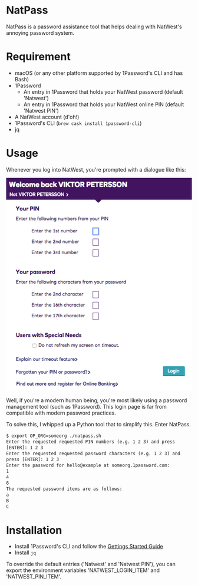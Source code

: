 # NatPass
NatPass is a password assistance tool that helps dealing with NatWest's annoying password system.

# Requirement

* macOS (or any other platform supported by 1Password's CLI and has Bash)
* 1Password 
  * An entry in 1Password that holds your NatWest password (default 'Natwest')
  * An entry in 1Password that holds your NatWest online PIN (default 'Natwest PIN')
* A NatWest account (d'oh!)
* 1Password's CLI (`brew cask install 1password-cli`)
* jq

# Usage

Whenever you log into NatWest, you're prompted with a dialogue like this:

![Netwest Login](img/natwest_prompt.png)

Well, if you're a modern human being, you're most likely using a password management tool (such as 1Password). This login page is far from compatible with modern password practices.

To solve this, I whipped up a Python tool that to simplify this. Enter NatPass.

```
$ export OP_ORG=someorg ./natpass.sh 
Enter the requested requested PIN numbers (e.g. 1 2 3) and press [ENTER]: 1 2 3
Enter the requested requested password characters (e.g. 1 2 3) and press [ENTER]: 1 2 3
Enter the password for hello@example at someorg.1password.com:
1
4
6
The requested password items are as follows:
a
B
C
```

# Installation

* Install 1Password's CLI and follow the [Gettings Started Guide](https://support.1password.com/command-line-getting-started/)
* Install `jq` 

To override the default entries ('Natwest' and 'Natwest PIN'), you can export the environment variables 'NATWEST_LOGIN_ITEM' and 'NATWEST_PIN_ITEM'.

